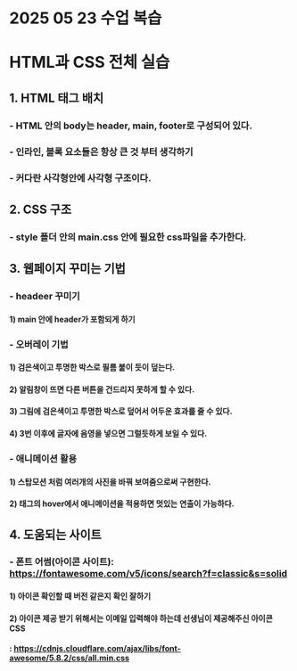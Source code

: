 # 2025 05 23 수업 복습
# HTML과 CSS 전체 실습

## 1. HTML 태그 배치
### - HTML 안의 body는 header, main, footer로 구성되어 있다.
### - 인라인, 블록 요소들은 항상 큰 것 부터 생각하기
### - 커다란 사각형안에 사각형 구조이다.

## 2. CSS 구조 
### - style 폴더 안의 main.css 안에 필요한 css파일을 추가한다.

## 3. 웹페이지 꾸미는 기법
### - headeer 꾸미기 
#### 1) main 안에 header가 포함되게 하기
### - 오버레이 기법
#### 1) 검은색이고 투명한 박스로 필름 붙이 듯이 덮는다.
#### 2) 알림창이 뜨면 다른 버튼을 건드리지 못하게 할 수 있다.
#### 3) 그림에 검은색이고 투명한 박스로 덮어서 어두운 효과를 줄 수 있다.
#### 4) 3번 이후에 글자에 음영을 넣으면 그럴듯하게 보일 수 있다.

### - 애니메이션 활용
#### 1) 스탑모션 처럼 여러개의 사진을 바꿔 보여줌으로써 구현한다.
#### 2) 태그의 hover에서 애니메이션을 적용하면 멋있는 연출이 가능하다.

## 4. 도움되는 사이트
### - 폰트 어썸(아이콘 사이트): https://fontawesome.com/v5/icons/search?f=classic&s=solid
#### 1) 아이콘 확인할 때 버전 같은지 확인 잘하기
#### 2) 아이콘 제공 받기 위해서는 이메일 입력해야 하는데 선생님이 제공해주신 아이콘 CSS
#### : https://cdnjs.cloudflare.com/ajax/libs/font-awesome/5.8.2/css/all.min.css
